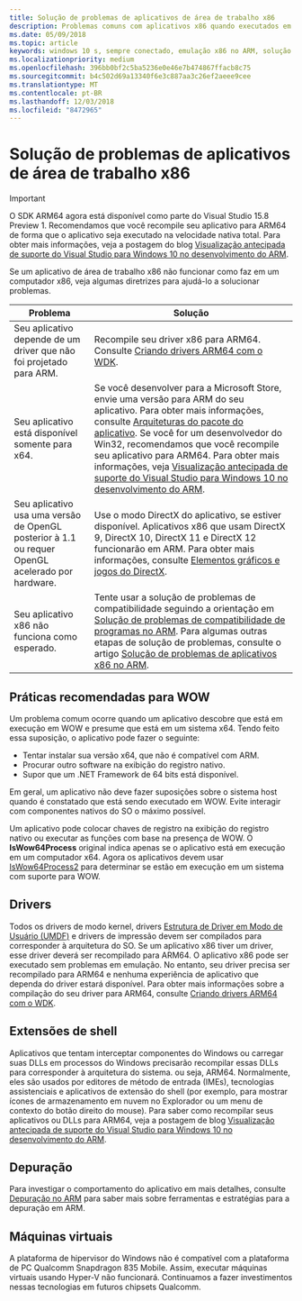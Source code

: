 ```yaml
---
title: Solução de problemas de aplicativos de área de trabalho x86
description: Problemas comuns com aplicativos x86 quando executados em ARM e como corrigi-los.
ms.date: 05/09/2018
ms.topic: article
keywords: windows 10 s, sempre conectado, emulação x86 no ARM, solução de problemas
ms.localizationpriority: medium
ms.openlocfilehash: 396bb0bf2c5ba5236e0e46e7b474867ffacb8c75
ms.sourcegitcommit: b4c502d69a13340f6e3c887aa3c26ef2aeee9cee
ms.translationtype: MT
ms.contentlocale: pt-BR
ms.lasthandoff: 12/03/2018
ms.locfileid: "8472965"
---
```

# <a name="troubleshooting-x86-desktop-apps"></a>Solução de problemas de aplicativos de área de trabalho x86
>[!IMPORTANT]
> O SDK ARM64 agora está disponível como parte do Visual Studio 15.8 Preview 1. Recomendamos que você recompile seu aplicativo para ARM64 de forma que o aplicativo seja executado na velocidade nativa total. Para obter mais informações, veja a postagem do blog [Visualização antecipada de suporte do Visual Studio para Windows 10 no desenvolvimento do ARM](https://blogs.windows.com/buildingapps/2018/05/08/visual-studio-support-for-windows-10-on-arm-development/).

Se um aplicativo de área de trabalho x86 não funcionar como faz em um computador x86, veja algumas diretrizes para ajudá-lo a solucionar problemas.

|Problema|Solução|
|-----|--------|
| Seu aplicativo depende de um driver que não foi projetado para ARM. | Recompile seu driver x86 para ARM64. Consulte [Criando drivers ARM64 com o WDK](https://docs.microsoft.com/en-us/windows-hardware/drivers/develop/building-arm64-drivers). |
| Seu aplicativo está disponível somente para x64. | Se você desenvolver para a Microsoft Store, envie uma versão para ARM do seu aplicativo. Para obter mais informações, consulte [Arquiteturas do pacote do aplicativo](../packaging/device-architecture.md). Se você for um desenvolvedor do Win32, recomendamos que você recompile seu aplicativo para ARM64. Para obter mais informações, veja [Visualização antecipada de suporte do Visual Studio para Windows 10 no desenvolvimento do ARM](https://blogs.windows.com/buildingapps/2018/05/08/visual-studio-support-for-windows-10-on-arm-development/). |
| Seu aplicativo usa uma versão de OpenGL posterior à 1.1 ou requer OpenGL acelerado por hardware. | Use o modo DirectX do aplicativo, se estiver disponível. Aplicativos x86 que usam DirectX 9, DirectX 10, DirectX 11 e DirectX 12 funcionarão em ARM. Para obter mais informações, consulte [Elementos gráficos e jogos do DirectX](https://msdn.microsoft.com/en-us/library/windows/desktop/ee663274(v=vs.85).aspx). |
| Seu aplicativo x86 não funciona como esperado. | Tente usar a solução de problemas de compatibilidade seguindo a orientação em [Solução de problemas de compatibilidade de programas no ARM](apps-on-arm-program-compat-troubleshooter.md). Para algumas outras etapas de solução de problemas, consulte o artigo [Solução de problemas de aplicativos x86 no ARM](apps-on-arm-troubleshooting-x86.md). |

## <a name="best-practices-for-wow"></a>Práticas recomendadas para WOW
Um problema comum ocorre quando um aplicativo descobre que está em execução em WOW e presume que está em um sistema x64. Tendo feito essa suposição, o aplicativo pode fazer o seguinte:

- Tentar instalar sua versão x64, que não é compatível com ARM.
- Procurar outro software na exibição do registro nativo.
- Supor que um .NET Framework de 64 bits está disponível.

Em geral, um aplicativo não deve fazer suposições sobre o sistema host quando é constatado que está sendo executado em WOW. Evite interagir com componentes nativos do SO o máximo possível.

Um aplicativo pode colocar chaves de registro na exibição do registro nativo ou executar as funções com base na presença de WOW. O **IsWow64Process** original indica apenas se o aplicativo está em execução em um computador x64. Agora os aplicativos devem usar [IsWow64Process2](https://msdn.microsoft.com/en-us/library/windows/desktop/mt804318(v=vs.85).aspx) para determinar se estão em execução em um sistema com suporte para WOW. 

## <a name="drivers"></a>Drivers 
Todos os drivers de modo kernel, drivers [Estrutura de Driver em Modo de Usuário (UMDF)](https://docs.microsoft.com/windows-hardware/drivers/wdf/overview-of-the-umdf) e drivers de impressão devem ser compilados para corresponder à arquitetura do SO. Se um aplicativo x86 tiver um driver, esse driver deverá ser recompilado para ARM64. O aplicativo x86 pode ser executado sem problemas em emulação. No entanto, seu driver precisa ser recompilado para ARM64 e nenhuma experiência de aplicativo que dependa do driver estará disponível. Para obter mais informações sobre a compilação do seu driver para ARM64, consulte [Criando drivers ARM64 com o WDK](https://docs.microsoft.com/windows-hardware/drivers/develop/building-arm64-drivers).

## <a name="shell-extensions"></a>Extensões de shell 
Aplicativos que tentam interceptar componentes do Windows ou carregar suas DLLs em processos do Windows precisarão recompilar essas DLLs para corresponder à arquitetura do sistema. ou seja, ARM64. Normalmente, eles são usados por editores de método de entrada (IMEs), tecnologias assistenciais e aplicativos de extensão do shell (por exemplo, para mostrar ícones de armazenamento em nuvem no Explorador ou um menu de contexto do botão direito do mouse). Para saber como recompilar seus aplicativos ou DLLs para ARM64, veja a postagem de blog [Visualização antecipada de suporte do Visual Studio para Windows 10 no desenvolvimento do ARM](https://blogs.windows.com/buildingapps/2018/05/08/visual-studio-support-for-windows-10-on-arm-development/). 

## <a name="debugging"></a>Depuração
Para investigar o comportamento do aplicativo em mais detalhes, consulte [Depuração no ARM](https://docs.microsoft.com/en-us/windows-hardware/drivers/debugger/debugging-arm64) para saber mais sobre ferramentas e estratégias para a depuração em ARM.

## <a name="virtual-machines"></a>Máquinas virtuais
A plataforma de hipervisor do Windows não é compatível com a plataforma de PC Qualcomm Snapdragon 835 Mobile. Assim, executar máquinas virtuais usando Hyper-V não funcionará. Continuamos a fazer investimentos nessas tecnologias em futuros chipsets Qualcomm. 